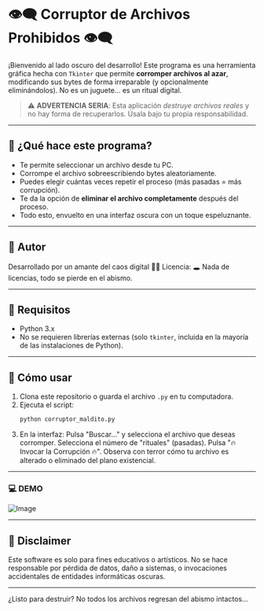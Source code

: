 # 👁️‍🗨️ Corruptor de Archivos Prohibidos 👁️‍🗨️

¡Bienvenido al lado oscuro del desarrollo! Este programa es una herramienta gráfica hecha con `Tkinter` que permite **corromper archivos al azar**, modificando sus bytes de forma irreparable (y opcionalmente eliminándolos). No es un juguete… es un ritual digital.

> ⚠️ **ADVERTENCIA SERIA**: Esta aplicación *destruye archivos reales* y no hay forma de recuperarlos. Úsala bajo tu propia responsabilidad.

---

## 🧪 ¿Qué hace este programa?

- Te permite seleccionar un archivo desde tu PC.
- Corrompe el archivo sobreescribiendo bytes aleatoriamente.
- Puedes elegir cuántas veces repetir el proceso (más pasadas = más corrupción).
- Te da la opción de **eliminar el archivo completamente** después del proceso.
- Todo esto, envuelto en una interfaz oscura con un toque espeluznante.

---

## 📁 Autor

Desarrollado por un amante del caos digital 🧟‍♂️
Licencia: 🕳️ Nada de licencias, todo se pierde en el abismo.

---


## 🧰 Requisitos

- Python 3.x
- No se requieren librerías externas (solo `tkinter`, incluida en la mayoría de las instalaciones de Python).

---

## 🚀 Cómo usar

1. Clona este repositorio o guarda el archivo `.py` en tu computadora.
2. Ejecuta el script:
    ```bash
    python corruptor_maldito.py

3. En la interfaz:
     Pulsa "Buscar..." y selecciona el archivo que deseas corromper.
    Selecciona el número de "rituales" (pasadas).
    Pulsa "🔥 Invocar la Corrupción 🔥".
    Observa con terror cómo tu archivo es alterado o eliminado del plano existencial.

---
### 💻 DEMO
![Image](https://github.com/user-attachments/assets/f372e61e-ae0e-40f0-89d8-7d75e7eaf52c)


---

## 🛑 Disclaimer

Este software es solo para fines educativos o artísticos. No se hace responsable por pérdida de datos, daño a sistemas, o invocaciones accidentales de entidades informáticas oscuras.

---
¿Listo para destruir?
No todos los archivos regresan del abismo intactos...





